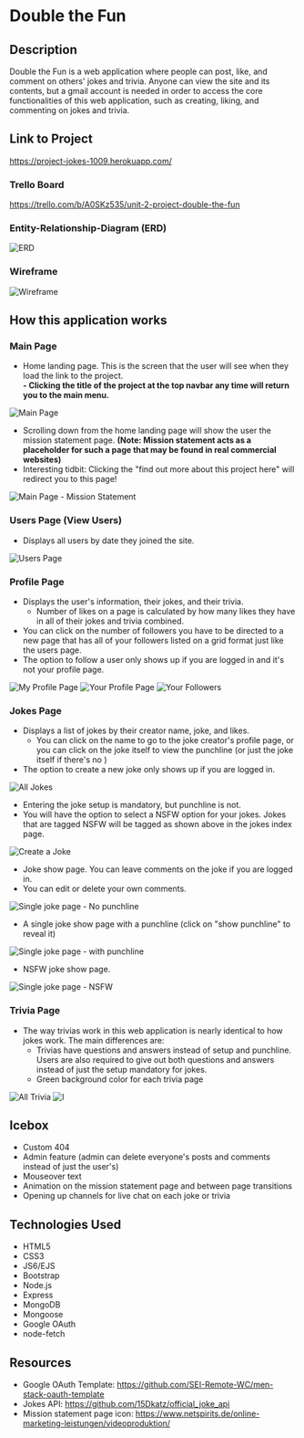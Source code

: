 # Double the Fun
## Description
Double the Fun is a web application where people can post, like, and comment on others' jokes and trivia. Anyone can view the site and its contents, but a gmail account is needed in order to access the core functionalities of this web application, such as creating, liking, and commenting on jokes and trivia.

## Link to Project
https://project-jokes-1009.herokuapp.com/

### Trello Board
https://trello.com/b/A0SKz535/unit-2-project-double-the-fun

### Entity-Relationship-Diagram (ERD)
![ERD](https://trello.com/1/cards/610217628c44367310e71069/attachments/610217628c44367310e7106d/previews/610217628c44367310e7107b/download)

### Wireframe
![Wireframe](https://trello.com/1/cards/60f9dff3455d4c8d9031d862/attachments/60f9e056e75337124a3dd564/previews/60f9e056e75337124a3dd56c/download)

## How this application works
### Main Page
- Home landing page. This is the screen that the user will see when they load the link to the project.  
**- Clicking the title of the project at the top navbar any time will return you to the main menu.**
  
![Main Page](https://i.imgur.com/JU1Ap7Q.png)  
  

- Scrolling down from the home landing page will show the user the mission statement page. **(Note: Mission statement acts as a placeholder for such a page that may be found in real commercial websites)**
- Interesting tidbit: Clicking the "find out more about this project here" will redirect you to this page!
  
![Main Page - Mission Statement](https://i.imgur.com/0yyL70d.png)

### Users Page (View Users)
- Displays all users by date they joined the site.  
  
![Users Page](https://i.imgur.com/b52Dva1.png)

### Profile Page
- Displays the user's information, their jokes, and their trivia.
  - Number of likes on a page is calculated by how many likes they have in all of their jokes and trivia combined.
- You can click on the number of followers you have to be directed to a new page that has all of your followers listed on a grid format just like the users page.
- The option to follow a user only shows up if you are logged in and it's not your profile page.
  
![My Profile Page](https://i.imgur.com/W5DoAaO.png)
![Your Profile Page](https://i.imgur.com/v7J69BV.png)
![Your Followers](https://i.imgur.com/fTT7WFt.png)

### Jokes Page
- Displays a list of jokes by their creator name, joke, and likes.
  - You can click on the name to go to the joke creator's profile page, or you can click on the joke itself to view the punchline (or just the joke itself if there's no )
- The option to create a new joke only shows up if you are logged in.  
  
![All Jokes](https://i.imgur.com/9KJOpMv.png)
  

- Entering the joke setup is mandatory, but punchline is not.  
- You will have the option to select a NSFW option for your jokes. Jokes that are tagged NSFW will be tagged as shown above in the jokes index page.  
  
![Create a Joke](https://i.imgur.com/ahgBq8d.png)
  

- Joke show page. You can leave comments on the joke if you are logged in.
- You can edit or delete your own comments.
  

![Single joke page - No punchline](https://i.imgur.com/jj8JFxO.png)
  
  
- A single joke show page with a punchline (click on "show punchline" to reveal it)
  
![Single joke page - with punchline](https://i.imgur.com/o3LpxXR.png)


- NSFW joke show page.
  
![Single joke page - NSFW](https://i.imgur.com/JZgNyBW.png)  

### Trivia Page
- The way trivias work in this web application is nearly identical to how jokes work. The main differences are:
  - Trivias have questions and answers instead of setup and punchline. Users are also required to give out both questions and answers instead of just the setup mandatory for jokes.
  - Green background color for each trivia page  
  
![All Trivia](https://i.imgur.com/1gfm7zA.png)
![l](https://i.imgur.com/h3rDDp6.png)

## Icebox
- Custom 404
- Admin feature (admin can delete everyone's posts and comments instead of just the user's)
- Mouseover text
- Animation on the mission statement page and between page transitions
- Opening up channels for live chat on each joke or trivia

## Technologies Used
- HTML5
- CSS3
- JS6/EJS
- Bootstrap
- Node.js
- Express
- MongoDB
- Mongoose
- Google OAuth
- node-fetch

## Resources
- Google OAuth Template: https://github.com/SEI-Remote-WC/men-stack-oauth-template  
- Jokes API: https://github.com/15Dkatz/official_joke_api  
- Mission statement page icon: https://www.netspirits.de/online-marketing-leistungen/videoproduktion/